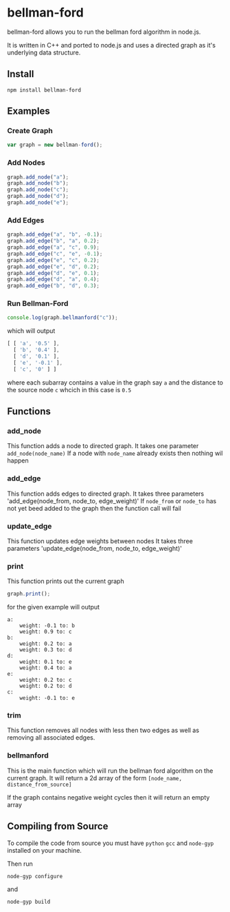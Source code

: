 # bellman-ford 

bellman-ford allows you to run the bellman ford algorithm in node.js.

It is written in C++ and ported to node.js and uses a directed graph
as it's underlying data structure. 

## Install

`npm install bellman-ford`

## Examples

### Create Graph
```js
var graph = new bellman-ford();
``` 

### Add Nodes
```js
graph.add_node("a");
graph.add_node("b");
graph.add_node("c");
graph.add_node("d");
graph.add_node("e");
``` 

### Add Edges 
```js
graph.add_edge("a", "b", -0.1);
graph.add_edge("b", "a", 0.2);
graph.add_edge("a", "c", 0.9);
graph.add_edge("c", "e", -0.1);
graph.add_edge("e", "c", 0.2);
graph.add_edge("e", "d", 0.2);
graph.add_edge("d", "e", 0.1);
graph.add_edge("d", "a", 0.4);
graph.add_edge("b", "d", 0.3);
``` 

### Run Bellman-Ford
```js
console.log(graph.bellmanford("c"));
``` 
which will output

```js
[ [ 'a', '0.5' ],
  [ 'b', '0.4' ],
  [ 'd', '0.1' ],
  [ 'e', '-0.1' ],
  [ 'c', '0' ] ]
``` 

where each subarray contains a value in the graph say `a` and 
the distance to the source node `c` whcich in this case is `0.5`

## Functions

### add_node

This function adds a node to directed graph.
It takes one parameter `add_node(node_name)` 
If a node with `node_name` already exists then nothing wil happen

### add_edge

This function adds edges to directed graph.
It takes three parameters 'add_edge(node_from, node_to, edge_weight)' 
If `node_from` or `node_to` has not yet beed added to the graph then
the function call will fail

### update_edge

This function updates edge weights between nodes
It takes three parameters 'update_edge(node_from, node_to, edge_weight)' 

### print

This function prints out the current graph

```js
graph.print();
```
for the given example will output 
```
a:
	weight: -0.1 to: b
	weight: 0.9 to: c
b:
	weight: 0.2 to: a
	weight: 0.3 to: d
d:
	weight: 0.1 to: e
	weight: 0.4 to: a
e:
	weight: 0.2 to: c
	weight: 0.2 to: d
c:
	weight: -0.1 to: e
```

### trim 

This function removes all nodes with less then two edges as well
as removing all associated edges.

### bellmanford

This is the main function which will run the bellman ford algorithm on
the current graph. It will return a 2d array of the form 
`[node_name, distance_from_source]`

If the graph contains negative weight cycles then it will return an empty array

## Compiling from Source

To compile the code from source you must have `python` `gcc` and `node-gyp` 
installed on your machine.

Then run 

`node-gyp configure`

and

`node-gyp build`




